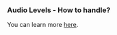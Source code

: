 ### Audio Levels - How to handle?

You can learn more [here](https://support.apple.com/en-au/guide/final-cut-pro/verc1fabb77/mac#:~:text=Adjust%20volume%20automatically%20across%20a%20selected%20area&text=In%20Final%20Cut%20Pro%2C%20select,want%20to%20adjust%20the%20volume.).
